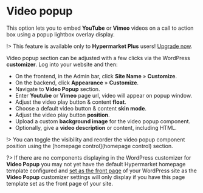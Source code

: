 # Video popup

This option lets you to embed **YouTube** or **Vimeo** videos on a call to action box using a popup lightbox overlay display.

!> This feature is available only to **Hypermarket Plus** users! [Upgrade now](https://www.mypreview.one).

Video popup section can be adjusted with a few clicks via the WordPress **customizer**. Log into your website and then:

* On the frontend, in the Admin bar, click **Site Name** » **Customize**.
* On the backend, click **Appearance** » **Customize**.
* Navigate to **Video Popup** section.
* Enter **Youtube** or **Vimeo** page url, video will appear on popup window.
* Adjust the video play button & content **float**.
* Choose a default video button & content **skin mode**.
* Adjust the video play button **position**.
* Upload a custom **background image** for the video popup component.
* Optionally, give a **video description** or content, including HTML.

!> You can toggle the visibility and reorder the video popup component position using the [homepage control](homepage control) section.

?> If there are no components displaying in the WordPress customizer for **Video Popup** you may not yet have the default Hypermarket homepage template configured and [set as the front page](setup-homepage-template) of your WordPress site as the **Video Popup** customizer settings will only display if you have this page template set as the front page of your site. 
